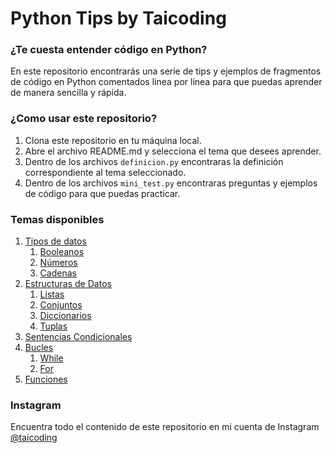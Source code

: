 # Python Tips by Taicoding

### ¿Te cuesta entender código en Python?
En este repositorio encontrarás una serie de tips y ejemplos de fragmentos de código en Python comentados linea por linea para que puedas aprender de manera sencilla y rápida.

### ¿Como usar este repositorio?
1. Clona este repositorio en tu máquina local.
2. Abre el archivo README.md y selecciona el tema que desees aprender.
3. Dentro de los archivos `definicion.py` encontraras la definición correspondiente al tema seleccionado.
4. Dentro de los archivos `mini_test.py` encontraras preguntas y ejemplos de código para que puedas practicar.

### Temas disponibles
1. [Tipos de datos](/01_tipos_de_datos/)
   1. [Booleanos](/01_tipos_de_datos/01_booleanos/)
   2. [Números](/01_tipos_de_datos/02_numeros/)
   3. [Cadenas](/01_tipos_de_datos/03_cadenas/)
2. [Estructuras de Datos](/02_estructuras_de_datos/)
   1. [Listas](/02_estructuras_de_datos/01_listas/)
   2. [Conjuntos](/02_estructuras_de_datos/02_conjuntos/)
   3. [Diccionarios](/02_estructuras_de_datos/03_diccionarios/)
   4. [Tuplas](/02_estructuras_de_datos/04_tuplas/)
3. [Sentencias Condicionales](/03_sentencias_condicionales/)
4. [Bucles](/04_estructuras_de_iteracion/)
   1. [While](/04_estructuras_de_iteracion/01_while/)
   2. [For](/04_estructuras_de_iteracion/02_for/)
5. [Funciones](/05_funciones/)

### Instagram
Encuentra todo el contenido de este repositorio en mi cuenta de Instagram [@taicoding](https://www.instagram.com/taicoding/)

